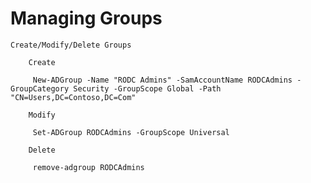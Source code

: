 # Managing Groups

    Create/Modify/Delete Groups

        Create

         New-ADGroup -Name "RODC Admins" -SamAccountName RODCAdmins -GroupCategory Security -GroupScope Global -Path "CN=Users,DC=Contoso,DC=Com"

        Modify

         Set-ADGroup RODCAdmins -GroupScope Universal

        Delete

         remove-adgroup RODCAdmins